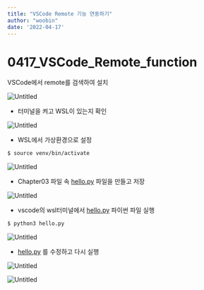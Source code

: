 ```yaml
---
title: "VSCode Remote 기능 연동하기"
author: "woobin"
date: '2022-04-17'
---
```


# 0417_VSCode_Remote_function

VSCode에서 remote를 검색하여 설치

[//]: # (/Images/0417_VSCode_Remote_function/Untitled 6.jpg)
![Untitled](/Images/0417_VSCode_Remote_function/Remote.jpg)

- 터미널을 켜고 WSL이 있는지 확인

![Untitled](/Images/0417_VSCode_Remote_function/Untitled.png)

- WSL에서 가상환경으로 설정

```bash
$ source venv/bin/activate
```

![Untitled](/Images/0417_VSCode_Remote_function/Untitled%201.png)

- Chapter03 파일 속 [hello.py](http://hello.py) 파일을 만들고 저장

![Untitled](/Images/0417_VSCode_Remote_function/Untitled%202.png)

- vscode의 wsl터미널에서 [hello.py](http://hello.py) 파이썬 파일 실행

```bash
$ python3 hello.py
```

![Untitled](/Images/0417_VSCode_Remote_function/Untitled%203.png)

- [hello.py](http://hello.py) 를 수정하고 다시 실행

![Untitled](/Images/0417_VSCode_Remote_function/Untitled%204.png)

![Untitled](/Images/0417_VSCode_Remote_function/Untitled%205.png)